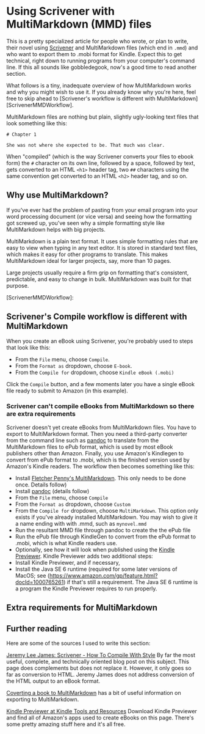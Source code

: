 # Using Scrivener with MultiMarkdown (MMD) files

This is a pretty specialized article for people who wrote, or plan to write, their novel using 
[Scrivener](https://www.literatureandlatte.com/scrivener.php) and MultiMarkdown files (which end in `.mmd`) and who want to export them to .mobi format for Kindle. Expect this to get technical, right down to running programs from your computer's command line. If this all sounds like gobbledegook, now's a good time to read another section.

What follows is a tiny, inadequate overview of how MultiMarkdown works and why you might wish to use it. If you already know why you're here, feel free to skip ahead to [Scrivener's workflow is different with MultiMarkdown][ScrivenerMMDWorkflow].

MultiMarkdown files are nothing but plain, slightly ugly-looking text files that look something like this:

```
# Chapter 1

She was not where she expected to be. That much was clear.

```

When "compiled" (which is the way Scrivener converts your files to ebook form) the `#` character
on its own line, followed by a space, followed by text, gets converted to an HTML `<h1>` header tag,
two `##` characters using the same convention get converted to an HTML `<h2>` header tag, and so on.

## Why use MultiMarkdown?

If you've ever had the problem of pasting from your email program into your word processing document (or vice versa) and seeing how the formatting got screwed up, you've seen why a simple formatting style like MultiMarkdown helps with big projects. 

MultiMarkdown is a plain text format. It uses simple formatting rules that are easy to view when typing in any text editor. It is stored in standard text files, which makes it easy for other programs to translate. This makes MultiMarkdown ideal for larger projects, say, more than 10 pages.

Large projects usually require a firm grip on formatting that's consistent, predictable, and easy to change in bulk. MultiMarkdown was built for that purpose.

[ScrivenerMMDWorkflow]:

## Scrivener's Compile workflow is different with MultiMarkdown

When you create an eBook using Scrivener, you're probably used to steps that look like this:

* From the `File` menu, choose `Compile`.
* From the `Format as` dropdown, choose `E-book`.
* From the `Compile for` dropdown, choose `Kindle eBook (.mobi)`

Click the `Compile` button, and a few moments later you have a single eBook file ready to submit to Amazon (in this example).

### Scrivener can't compile eBooks from MultiMarkdown so there are extra requirements

Scrivener doesn't yet create eBooks from MultiMarkdown files. You have to export to MultiMarkdown format. Then you need a third-party converter from the command line such as [pandoc](http://pandoc.org) to translate from the MultiMarkdown files to ePub format, which is used by most eBook publishers other than Amazon. Finally, you use Amazon's Kindlegen to convert from ePub format to .mobi, which is the finished version used by Amazon's Kindle readers. The workflow then becomes something like this:

* Install [Fletcher Penny's MultiMarkdown](http://fletcherpenney.net/multimarkdown/). This only needs to be done once. Details follow)
* Install [pandoc](http://pandoc.org/installing.html) (details follow)
* From the `File` menu, choose `Compile`
* From the `Format as` dropdown, choose `Custom`
* From the `Compile for` dropdown, choose `MultiMarkdown`. This option only exists if you've already installed MultiMarkdown. You may wish to give it a name ending with with .mmd, such as `mynovel.mmd`
* Run the resultant MMD file through pandoc to create the the ePub file
* Run the ePub file through KindleGen to convert from the ePub format to .mobi, which is what Kindle readers use.
* Optionally, see how it will look when published using the [Kindle Previewer](https://kdp.amazon.com/help?topicId=A3IWA2TQYMZ5J6#kindlepreviewer). Kindle Previewer adds two additional steps:
* Install Kindle Previewer, and if necessary,
* Install the Java SE 6 runtime (required for some later versions of MacOS; see (https://www.amazon.com/gp/feature.html?docId=1000765261) if that's still a requirement. The Java SE 6 runtime is a program the Kindle Previewer requires to run properly. 


## Extra requirements for MultiMarkdown

## Further reading

Here are some of the sources I used to write this section:

[Jeremy Lee James: Scrivener - How To Compile With Style](http://jeremyleejames.com/scrivener-how-to-compile-with-style-tutorial/) By far the most useful, complete, and technically oriented blog post on this subject. This page does complements but does not replace it. However, it only goes so far as conversion to HTML. Jeremy James does not address conversion of the HTML output to an eBook format.

[Coverting a book to MultiMarkdown](http://support.fletcherpenney.net/discussions/problems/690-how-can-i-convert-my-book-to-multimarkdown-mmd) has a bit of useful information on exporting to MultiMarkdown.

[Kindle Previewer at Kindle Tools and Resources](https://kdp.amazon.com/help?topicId=A3IWA2TQYMZ5J6#kindlepreviewer) Download Kindle Previewer and find all of Amazon's apps used to create eBooks on this page. There's some pretty amazing stuff here and it's all free.


